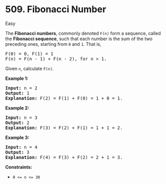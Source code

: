 # 509. Fibonacci Number

Easy

The **Fibonacci numbers**, commonly denoted ```F(n)``` form a sequence, called the **Fibonacci sequence**, such that each number is the sum of the two preceding ones, starting from ```0``` and ```1```. That is,

<pre>
F(0) = 0, F(1) = 1
F(n) = F(n - 1) + F(n - 2), for n > 1.
</pre>

Given ```n```, calculate ```F(n)```.

**Example 1:**

<pre>
<strong>Input:</strong> n = 2
<strong>Output:</strong> 1
<strong>Explanation:</strong> F(2) = F(1) + F(0) = 1 + 0 = 1.
</pre>

**Example 2:**

<pre>
<strong>Input:</strong> n = 3
<strong>Output:</strong> 2
<strong>Explanation:</strong> F(3) = F(2) + F(1) = 1 + 1 = 2.
</pre>

**Example 3:**

<pre>
<strong>Input:</strong> n = 4
<strong>Output:</strong> 3
<strong>Explanation:</strong> F(4) = F(3) + F(2) = 2 + 1 = 3.
</pre>

**Constraints:**

- ```0 <= n <= 30```
